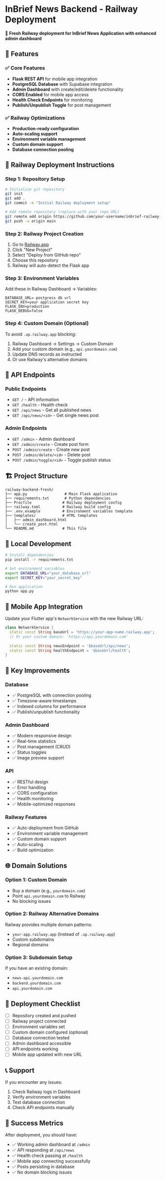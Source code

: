 # InBrief News Backend - Railway Deployment

🚀 **Fresh Railway deployment for InBrief News Application with enhanced admin dashboard**

## 🌟 Features

### ✅ Core Features
- **Flask REST API** for mobile app integration
- **PostgreSQL Database** with Supabase integration
- **Admin Dashboard** with create/edit/delete functionality
- **CORS Enabled** for mobile app access
- **Health Check Endpoints** for monitoring
- **Publish/Unpublish Toggle** for post management

### ✅ Railway Optimizations
- **Production-ready configuration** 
- **Auto-scaling support**
- **Environment variable management**
- **Custom domain support**
- **Database connection pooling**

## 🚂 Railway Deployment Instructions

### Step 1: Repository Setup
```bash
# Initialize git repository
git init
git add .
git commit -m "Initial Railway deployment setup"

# Add remote repository (replace with your repo URL)
git remote add origin https://github.com/your-username/inbrief-railway-backend.git
git push -u origin main
```

### Step 2: Railway Project Creation
1. Go to [Railway.app](https://railway.app)
2. Click "New Project"
3. Select "Deploy from GitHub repo"
4. Choose this repository
5. Railway will auto-detect the Flask app

### Step 3: Environment Variables
Add these in Railway Dashboard → Variables:
```
DATABASE_URL= postgress db url
SECRET_KEY=your application secret key
FLASK_ENV=production
FLASK_DEBUG=false
```

### Step 4: Custom Domain (Optional)
To avoid `.up.railway.app` blocking:
1. Railway Dashboard → Settings → Custom Domain
2. Add your custom domain (e.g., `api.yourdomain.com`)
3. Update DNS records as instructed
4. Or use Railway's alternative domains

## 📡 API Endpoints

### Public Endpoints
- `GET /` - API information
- `GET /health` - Health check
- `GET /api/news` - Get all published news
- `GET /api/news/<id>` - Get single news post

### Admin Endpoints
- `GET /admin` - Admin dashboard
- `GET /admin/create` - Create post form
- `POST /admin/create` - Create new post
- `POST /admin/delete/<id>` - Delete post
- `POST /admin/toggle/<id>` - Toggle publish status

## 🏗️ Project Structure
```
railway-backend-fresh/
├── app.py                 # Main Flask application
├── requirements.txt       # Python dependencies
├── Procfile              # Railway deployment config
├── railway.toml          # Railway build config
├── .env.example          # Environment variables template
├── templates/            # HTML templates
│   ├── admin_dashboard.html
│   └── create_post.html
└── README.md             # This file
```

## 🔧 Local Development
```bash
# Install dependencies
pip install -r requirements.txt

# Set environment variables
export DATABASE_URL="your_database_url"
export SECRET_KEY="your_secret_key"

# Run application
python app.py
```

## 📱 Mobile App Integration

Update your Flutter app's `NetworkService` with the new Railway URL:

```dart
class NetworkService {
  static const String baseUrl = 'https://your-app-name.railway.app';
  // Or your custom domain: 'https://api.yourdomain.com'
  
  static const String newsEndpoint = '$baseUrl/api/news';
  static const String healthEndpoint = '$baseUrl/health';
}
```

## 🎯 Key Improvements

### Database
- ✅ PostgreSQL with connection pooling
- ✅ Timezone-aware timestamps
- ✅ Indexed columns for performance
- ✅ Publish/unpublish functionality

### Admin Dashboard
- ✅ Modern responsive design
- ✅ Real-time statistics
- ✅ Post management (CRUD)
- ✅ Status toggles
- ✅ Image preview support

### API
- ✅ RESTful design
- ✅ Error handling
- ✅ CORS configuration
- ✅ Health monitoring
- ✅ Mobile-optimized responses

### Railway Features
- ✅ Auto-deployment from GitHub
- ✅ Environment variable management
- ✅ Custom domain support
- ✅ Auto-scaling
- ✅ Build optimization

## 🌐 Domain Solutions

### Option 1: Custom Domain
- Buy a domain (e.g., `yourdomain.com`)
- Point `api.yourdomain.com` to Railway
- No blocking issues

### Option 2: Railway Alternative Domains
Railway provides multiple domain patterns:
- `your-app.railway.app` (instead of `.up.railway.app`)
- Custom subdomains
- Regional domains

### Option 3: Subdomain Setup
If you have an existing domain:
- `news-api.yourdomain.com`
- `backend.yourdomain.com`
- `api.yourdomain.com`

## 🚀 Deployment Checklist

- [ ] Repository created and pushed
- [ ] Railway project connected
- [ ] Environment variables set
- [ ] Custom domain configured (optional)
- [ ] Database connection tested
- [ ] Admin dashboard accessible
- [ ] API endpoints working
- [ ] Mobile app updated with new URL

## 📞 Support

If you encounter any issues:
1. Check Railway logs in Dashboard
2. Verify environment variables
3. Test database connection
4. Check API endpoints manually

## 🎉 Success Metrics

After deployment, you should have:
- ✅ Working admin dashboard at `/admin`
- ✅ API responding at `/api/news`
- ✅ Health check passing at `/health`
- ✅ Mobile app connecting successfully
- ✅ Posts persisting in database
- ✅ No domain blocking issues
